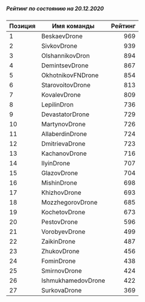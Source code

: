 ##### Рейтинг по состоянию на 20.12.2020

Позиция|Имя команды|Рейтинг
---|---|---:
1|BeskaevDrone|969
2|SivkovDrone|939
3|OlshannikovDron|894
4|DemintsevDrone|867
5|OkhotnikovFNDrone|854
6|StarovoitovDrone|813
7|KovalevDrone|809
8|LepilinDron|736
9|DevastatorDrone|729
10|MartynovDrone|726
11|AllaberdinDrone|724
12|DmitrievaDrone|723
13|KachanovDrone|716
14|IlyinDrone|707
15|GlazovDrone|704
16|MishinDrone|698
17|KhizhovDrone|693
18|MozzhegorovDrone|685
19|KochetovDrone|673
20|PestovDrone|596
21|VorobyevDrone|499
22|ZaikinDrone|487
23|ZhukovDrone|456
24|FominDrone|438
25|SmirnovDrone|424
26|IshmukhamedovDrone|422
27|SurkovaDrone|369
